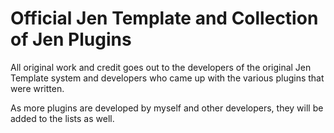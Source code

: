 # Official Jen Template and Collection of Jen Plugins

All original work and credit goes out to the developers of the original Jen Template system and developers who came up with the various plugins that were written.

As more plugins are developed by myself and other developers, they will be added to the lists as well.